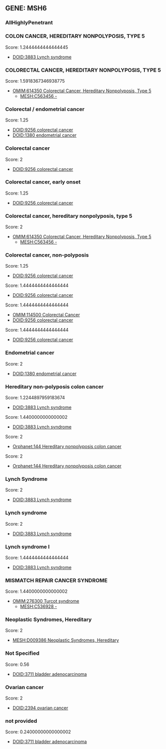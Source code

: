 
## GENE: MSH6

### AllHighlyPenetrant

### COLON CANCER, HEREDITARY NONPOLYPOSIS, TYPE 5

Score: 1.2444444444444445

 * [DOID:3883 Lynch syndrome](http://beta.monarchinitiative.org/disease/DOID:3883)

### COLORECTAL CANCER, HEREDITARY NONPOLYPOSIS, TYPE 5

Score: 1.5918367346938775

 * [OMIM:614350 Colorectal Cancer, Hereditary Nonpolyposis, Type 5](http://beta.monarchinitiative.org/disease/OMIM:614350)
    * [MESH:C563456 -](http://beta.monarchinitiative.org/disease/MESH:C563456)

### Colorectal / endometrial cancer

Score: 1.25

 * [DOID:9256 colorectal cancer](http://beta.monarchinitiative.org/disease/DOID:9256)
 * [DOID:1380 endometrial cancer](http://beta.monarchinitiative.org/disease/DOID:1380)

### Colorectal cancer

Score: 2

 * [DOID:9256 colorectal cancer](http://beta.monarchinitiative.org/disease/DOID:9256)

### Colorectal cancer, early onset

Score: 1.25

 * [DOID:9256 colorectal cancer](http://beta.monarchinitiative.org/disease/DOID:9256)

### Colorectal cancer, hereditary nonpolyposis, type 5

Score: 2

 * [OMIM:614350 Colorectal Cancer, Hereditary Nonpolyposis, Type 5](http://beta.monarchinitiative.org/disease/OMIM:614350)
    * [MESH:C563456 -](http://beta.monarchinitiative.org/disease/MESH:C563456)

### Colorectal cancer, non-polyposis

Score: 1.25

 * [DOID:9256 colorectal cancer](http://beta.monarchinitiative.org/disease/DOID:9256)

Score: 1.4444444444444444

 * [DOID:9256 colorectal cancer](http://beta.monarchinitiative.org/disease/DOID:9256)

Score: 1.4444444444444444

 * [OMIM:114500 Colorectal Cancer](http://beta.monarchinitiative.org/disease/OMIM:114500)
 * [DOID:9256 colorectal cancer](http://beta.monarchinitiative.org/disease/DOID:9256)

Score: 1.4444444444444444

 * [DOID:9256 colorectal cancer](http://beta.monarchinitiative.org/disease/DOID:9256)

### Endometrial cancer

Score: 2

 * [DOID:1380 endometrial cancer](http://beta.monarchinitiative.org/disease/DOID:1380)

### Hereditary non-polyposis colon cancer

Score: 1.2244897959183674

 * [DOID:3883 Lynch syndrome](http://beta.monarchinitiative.org/disease/DOID:3883)

Score: 1.4400000000000002

 * [DOID:3883 Lynch syndrome](http://beta.monarchinitiative.org/disease/DOID:3883)

Score: 2

 * [Orphanet:144 Hereditary nonpolyposis colon cancer](http://beta.monarchinitiative.org/disease/Orphanet:144)

Score: 2

 * [Orphanet:144 Hereditary nonpolyposis colon cancer](http://beta.monarchinitiative.org/disease/Orphanet:144)

### Lynch Syndrome

Score: 2

 * [DOID:3883 Lynch syndrome](http://beta.monarchinitiative.org/disease/DOID:3883)

### Lynch syndrome

Score: 2

 * [DOID:3883 Lynch syndrome](http://beta.monarchinitiative.org/disease/DOID:3883)

### Lynch syndrome I

Score: 1.4444444444444444

 * [DOID:3883 Lynch syndrome](http://beta.monarchinitiative.org/disease/DOID:3883)

### MISMATCH REPAIR CANCER SYNDROME

Score: 1.4400000000000002

 * [OMIM:276300 Turcot syndrome](http://beta.monarchinitiative.org/disease/OMIM:276300)
    * [MESH:C536928 -](http://beta.monarchinitiative.org/disease/MESH:C536928)

### Neoplastic Syndromes, Hereditary

Score: 2

 * [MESH:D009386 Neoplastic Syndromes, Hereditary](http://beta.monarchinitiative.org/disease/MESH:D009386)

### Not Specified

Score: 0.56

 * [DOID:3711 bladder adenocarcinoma](http://beta.monarchinitiative.org/disease/DOID:3711)

### Ovarian cancer

Score: 2

 * [DOID:2394 ovarian cancer](http://beta.monarchinitiative.org/disease/DOID:2394)

### not provided

Score: 0.24000000000000002

 * [DOID:3711 bladder adenocarcinoma](http://beta.monarchinitiative.org/disease/DOID:3711)
